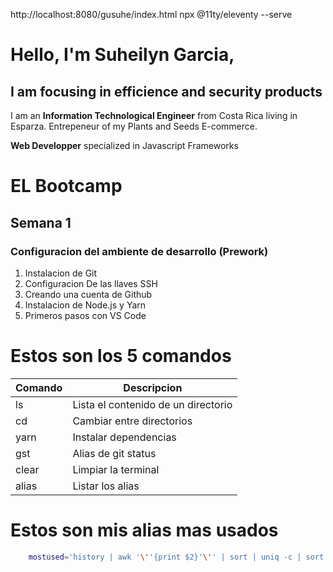 http://localhost:8080/gusuhe/index.html npx @11ty/eleventy --serve

# Hello, I'm Suheilyn Garcia,
## I am focusing in efficience and security products

I am an **Information Technological Engineer** from Costa Rica living in Esparza.
Entrepeneur of my Plants and Seeds E-commerce. 

**Web Developper** specialized in Javascript Frameworks

# EL Bootcamp
## Semana 1
### Configuracion del ambiente de desarrollo (Prework)

1. Instalacion de Git
1. Configuracion De las llaves SSH
1. Creando una cuenta de Github
1. Instalacion de Node.js y Yarn
1. Primeros pasos con VS Code

# Estos son los 5 comandos 
 |Comando | Descripcion                       |
 |--------|-----------------------------------|
 | ls     |Lista el contenido de un directorio|
 | cd     |Cambiar entre directorios          |
 | yarn   |Instalar dependencias              |
 | gst    |Alias de git status                |
 | clear  |Limpiar la terminal                |
 | alias  |Listar los alias                   |

# Estos son mis alias mas usados

```zsh
    mostused='history | awk '\''{print $2}'\'' | sort | uniq -c | sort -nr | head -n 10' 
```
